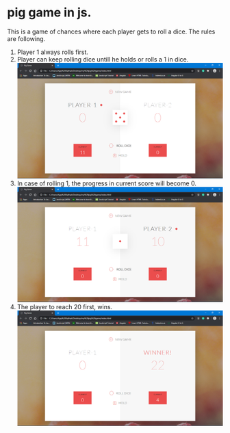 # pig game in js.
This is a game of chances where each player gets to roll a dice.
The rules are following.
1. Player 1 always rolls first.
2. Player can keep rolling dice untill he holds or rolls a 1 in dice.
![Image description](https://github.com/Ajaykathait/pig_game/blob/master/Screenshot%20(42).png)
3. In case of rolling 1, the progress in current score will become 0.
![Image description](https://github.com/Ajaykathait/pig_game/blob/master/Screenshot%20(44).png)
4. The player to reach 20 first, wins.
![Image description](https://github.com/Ajaykathait/pig_game/blob/master/Screenshot%20(46).png)

